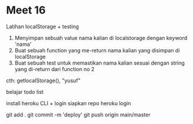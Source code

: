 # Meet 16

Latihan localStorage + testing
1. Menyimpan sebuah value nama kalian di localstorage dengan keyword 'nama'
2. Buat sebuah function yang me-return nama kalian yang disimpan di localStorage
3. Buat sebuah test untuk memastikan nama kalian sesuai dengan string yang di-return dari function no 2

cth:
getlocalStorage(), "yusuf"


belajar todo list


install heroku CLI + login
siapkan repo
heroku login

git add .
git commit -m 'deploy'
git push origin main/master